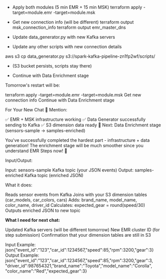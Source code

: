 * Apply both modules (5 min EMR + 15 min MSK)
terraform apply -target=module.emr -target=module.msk

* Get new connection info (will be different)
terraform output msk_connection_info
terraform output emr_master_dns


* Update data_generator.py with new Kafka servers
* Update any other scripts with new connection details

aws s3 cp data_generator.py s3://spark-kafka-pipeline-zn1fp2wf/scripts/
* (S3 bucket persists, scripts stay there)

* Continue with Data Enrichment stage


Tomorrow's restart will be:

terraform apply -target=module.emr -target=module.msk
Get new connection info
Continue with Data Enrichment stage

For Your New Chat 💬
Mention:

✅ EMR + MSK infrastructure working
✅ Data Generator successfully sending to Kafka
✅ S3 dimension data ready
🎯 Next: Data Enrichment stage (sensors-sample → samples-enriched)

You've successfully completed the hardest part - infrastructure + data generation!
The enrichment stage will be much smoother since you understand EMR Steps now! 🚀

Input/Output:

Input: sensors-sample Kafka topic (your JSON events)
Output: samples-enriched Kafka topic (enriched JSON)

What it does:

Reads sensor events from Kafka
Joins with your S3 dimension tables (car_models, car_colors, cars)
Adds: brand_name, model_name, color_name, driver_id
Calculates: expected_gear = round(speed/30)
Outputs enriched JSON to new topic


**What I need for next chat:**

Updated Kafka servers (will be different tomorrow)
New EMR cluster ID (for step submission)
Confirmation that your dimension tables are still in S3

Input Example:
json{"event_id":"123","car_id":1234567,"speed":85,"rpm":3200,"gear":3}
Output Example:
json{"event_id":"123","car_id":1234567,"speed":85,"rpm":3200,"gear":3,
 "driver_id":987654321,"brand_name":"Toyota","model_name":"Corolla",
 "color_name":"Red","expected_gear":3}
